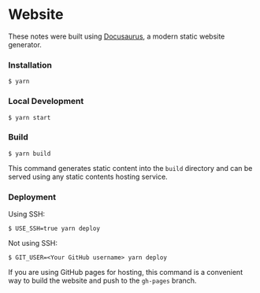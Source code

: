 # Website

These notes were built using [Docusaurus](https://docusaurus.io/), a modern static website generator.

### Installation

```
$ yarn
```

### Local Development

```
$ yarn start
```

### Build

```
$ yarn build
```

This command generates static content into the `build` directory and can be served using any static contents hosting service.

### Deployment

Using SSH:

```
$ USE_SSH=true yarn deploy
```

Not using SSH:

```
$ GIT_USER=<Your GitHub username> yarn deploy
```

If you are using GitHub pages for hosting, this command is a convenient way to build the website and push to the `gh-pages` branch.
